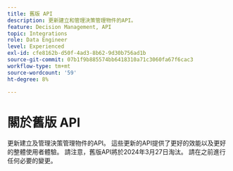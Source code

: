 ```yaml
---
title: 舊版 API
description: 更新建立和管理決策管理物件的API。
feature: Decision Management, API
topic: Integrations
role: Data Engineer
level: Experienced
exl-id: cfe8162b-d50f-4ad3-8b62-9d30b756ad1b
source-git-commit: 07b1f9b885574bb6418310a71c3060fa67f6cac3
workflow-type: tm+mt
source-wordcount: '59'
ht-degree: 8%

---
```


# 關於舊版 API

更新建立及管理決策管理物件的API。 這些更新的API提供了更好的效能以及更好的整體使用者體驗。 請注意，舊版API將於2024年3月27日淘汰。 請在之前進行任何必要的變更。
